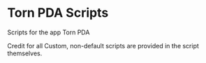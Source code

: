 # Torn PDA Scripts
Scripts for the app Torn PDA 

Credit for all Custom, non-default scripts are provided in the script themselves.